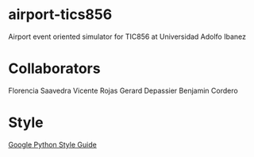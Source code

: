 # airport-tics856

Airport event oriented simulator for TIC856 at Universidad Adolfo Ibanez

# Collaborators

Florencia Saavedra
Vicente Rojas
Gerard Depassier
Benjamin Cordero

# Style

[Google Python Style Guide](https://google.github.io/styleguide/pyguide.html#316-naming)
